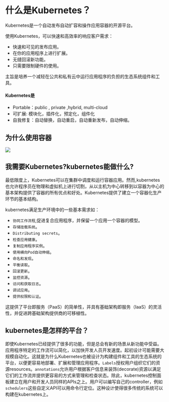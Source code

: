 # 什么是Kubernetes？

Kubernetes是一个自动发布自动扩容和操作应用容器的开源平台。

使用Kubernetes，可以快速和高效率的响应客户需求：
- 快速和可见的发布应用。
- 在你的应用程序上进行扩展。
- 无缝回滚新功能。
- 只需要限制硬件的使用。

主旨是培养一个减轻在公共和私有云中运行应用程序的负担的生态系统组件和工具。

#### Kubernetes是

- Portable：public , private ,hybrid, multi-cloud
- 可扩展: 模块化，插件化，预定化，组件化
- 自我修复：自动替换，自动重启，自动重新发布，自动伸缩。

## 为什么使用容器

![](https://i.imgur.com/naXel5i.png)

## 我需要Kubernetes?kubernetes能做什么?

最低限度上，Kubernetes可以在集群中调度和运行容器应用。然而,kubernetes也允许程序员在物理和虚拟机上进行切割，从以主机为中心转移到以容器为中心的基本架构提供了容器的所有优点和好处。Kubernetes提供了建立一个容器化生产环节的基本结构。

kubernetes满足生产环境中的一些基本需求如：

- ```协同工作流程```,促进复合应用程序，并保留一个应用一个容器的模型。
- ```存储挂载系统```。
- ```Distributing secrets```。
- ```检查应用健康```。
- ```复制应用程序实例```。
- ```使用横向Pod自动伸缩```。
- ```命名和发现```。
- ```平衡读取```。
- ```回滚更新```。
- ```监控资源```。
- ```访问和获取日志```。
- ```调试应用```。
- ```提供权限和认证```。

这提供了平台即服务（PaaS）的简单性，并具有基础架构即服务（IaaS）的灵活性，并促进跨基础架构提供商的可移植性。

## kubernetes是怎样的平台？

即使Kubernetes已经提供了很多的功能，但是总会有新的场景从新功能中受益。应用程序特定的工作流可以简化，以加快开发人员开发速度。起初设计可能需要大规模自动化。这就是为什么Kubernetes也被设计为构建组件和工具的生态系统的平台，以便更容易地部署、扩展和管理应用程序。```Labels```授权用户组织它们的资源resources。```annotations```允许用户根据客户信息来装饰(decorate)资源以满足它们的工作流并提供更容易的方式来管理和检查状态。除此，kubernetes控制面板建立在用户和开发人员同样的APIs之上。用户可以编写自己的controller，例如```schedulers```这些自定义API可以用命令行定位。这种设计使得很多传统的系统可以构建在kubernetes上。